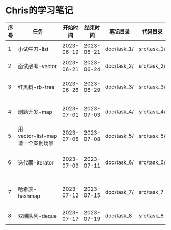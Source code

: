 # Chris的学习笔记

| 序号 | 任务                            | 开始时间   | 结束时间   | 笔记目录    | 代码目录    | 学习目标                                                                                  |
| ---- | ------------------------------- | ---------- | ---------- | ----------- | ----------- | ----------------------------------------------------------------------------------------- |
| 1    | 小试牛刀-list                   | 2023-06-19 | 2023-06-21 | doc/task_1/ | src/task_1/ | stl list源码阅读，list接口使用，设计方法学习                                              |
| 2    | 面试必考-vector                 | 2023-06-21 | 2023-06-24 | doc/task_2/ | src/task_2/ | stl vector源码阅读，vector接口使用，设计方法学习                                          |
| 3    | 红黑树-rb-tree                  | 2023-06-26 | 2023-06-29 | doc/task_3/ | src/task_3/ | stl rb-tree源码阅读，rb-tree接口使用，设计方法学习                                        |
| 4    | 刷题开发-map                    | 2023-07-01 | 2023-07-03 | doc/task_4/ | src/task_4/ | stl-map源码阅读, map常用接口使用, stl-map设计方法学习                                     |
| 5    | 用vector+list+map造一个案例场景 | 2023-07-05 | 2023-07-08 | doc/task_5/ | src/task_5/ | 使用vector+list+map创建一个订单管理系统                                                   |
| 6    | 迭代器-iterator                 | 2023-07-09 | 2023-07-11 | doc/task_6/ | src/task_6/ | stl-iterator阅读(stl_iterator_base_types.h, stl_iterator_base_func.h), 接口即设计方法学习 |
| 7    | 哈希表-hashmap                  | 2023-07-12 | 2023-07-15 | doc/task_7/ | src/task_7  | stl hashtable.h, hashtable_policy.h, functional_hash.h源码阅读, 接口及设计方法学习        |
| 8    | 双端队列-deque                  | 2023-07-17 | 2023-07-19 | doc/task_8  | src/task_8  | stl_deque.h源码阅读, 接口及设计方法学习                                                   |